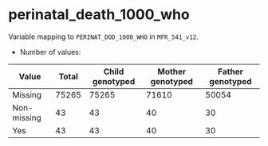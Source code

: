 # perinatal_death_1000_who
Variable mapping to `PERINAT_DOD_1000_WHO` in `MFR_541_v12`.
- Number of values:

| Value | Total | Child genotyped | Mother genotyped | Father genotyped |
| ----- | ----- | --------------- | ---------------- | ---------------- |
| Missing | 75265 | 75265 | 71610 | 50054 |
| Non-missing | 43 | 43 | 40 | 30 |
| Yes | 43 | 43 | 40 |30 |



